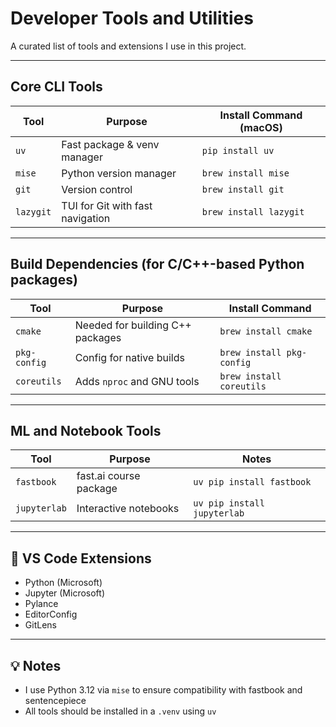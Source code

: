 # Developer Tools and Utilities

A curated list of tools and extensions I use in this project.

---

## Core CLI Tools

| Tool           | Purpose                                 | Install Command (macOS)               |
|----------------|------------------------------------------|--------------------------------------|
| `uv`           | Fast package & venv manager              | `pip install uv`                     |
| `mise`         | Python version manager                   | `brew install mise`                  |
| `git`          | Version control                          | `brew install git`                   |
| `lazygit`      | TUI for Git with fast navigation         | `brew install lazygit`               |

---

## Build Dependencies (for C/C++-based Python packages)

| Tool           | Purpose                                  | Install Command                      |
|----------------|------------------------------------------|--------------------------------------|
| `cmake`        | Needed for building C++ packages         | `brew install cmake`                 |
| `pkg-config`   | Config for native builds                 | `brew install pkg-config`            |
| `coreutils`    | Adds `nproc` and GNU tools               | `brew install coreutils`             |

---

## ML and Notebook Tools

| Tool           | Purpose                                  | Notes                                |
|----------------|------------------------------------------|--------------------------------------|
| `fastbook`     | fast.ai course package                   | `uv pip install fastbook`            |
| `jupyterlab`   | Interactive notebooks                    | `uv pip install jupyterlab`          |

---

## 🧩 VS Code Extensions

- Python (Microsoft)
- Jupyter (Microsoft)
- Pylance
- EditorConfig
- GitLens

---

## 💡 Notes

- I use Python 3.12 via `mise` to ensure compatibility with fastbook and sentencepiece
- All tools should be installed in a `.venv` using `uv`

